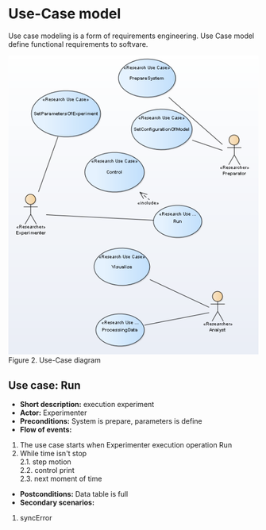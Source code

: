 # Use-Case model
Use case modeling is a form of requirements engineering. Use Case model define functional requirements to softvare.   

![Fig1](Fig_1.png)  
Figure 2. Use-Case diagram 
  
    
## Use case: Run
   
* **Short description:** execution experiment
* **Actor:** Experimenter
* **Preconditions:** System is prepare, parameters is define 
* **Flow of events:**   
1. The use case starts when Experimenter execution operation Run   
2. While time isn't stop   
2.1. step motion  
2.2. control print  
2.3. next moment of time   
* **Postconditions:** Data table is full  
* **Secondary scenarios:**  
1. syncError  

  

